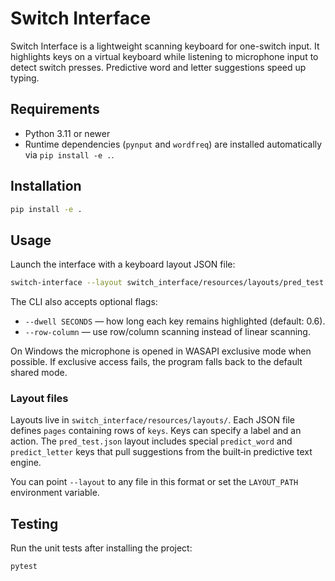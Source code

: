 # Switch Interface

Switch Interface is a lightweight scanning keyboard for one-switch input. It highlights keys on a virtual keyboard while listening to microphone input to detect switch presses. Predictive word and letter suggestions speed up typing.

## Requirements

- Python 3.11 or newer
- Runtime dependencies (`pynput` and `wordfreq`) are installed automatically via `pip install -e .`.

## Installation

```bash
pip install -e .
```

## Usage

Launch the interface with a keyboard layout JSON file:

```bash
switch-interface --layout switch_interface/resources/layouts/pred_test.json
```

The CLI also accepts optional flags:

- `--dwell SECONDS` — how long each key remains highlighted (default: 0.6).
- `--row-column` — use row/column scanning instead of linear scanning.

On Windows the microphone is opened in WASAPI exclusive mode when possible. If
exclusive access fails, the program falls back to the default shared mode.

### Layout files

Layouts live in `switch_interface/resources/layouts/`. Each JSON file defines `pages` containing rows of `keys`. Keys can specify a label and an action. The `pred_test.json` layout includes special `predict_word` and `predict_letter` keys that pull suggestions from the built‑in predictive text engine.

You can point `--layout` to any file in this format or set the `LAYOUT_PATH` environment variable.

## Testing

Run the unit tests after installing the project:

```bash
pytest
```
